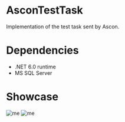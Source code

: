 # AsconTestTask
Implementation of the test task sent by Ascon.

# Dependencies
- .NET 6.0 runtime
- MS SQL Server

# Showcase
![me](https://i.imgur.com/dcHe7or.gif)
![me](https://i.imgur.com/iZUmrSM.gif)
